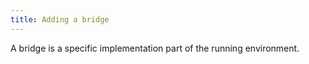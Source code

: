 ```yaml
---
title: Adding a bridge
---
```


A bridge is a specific implementation part of the running environment.
